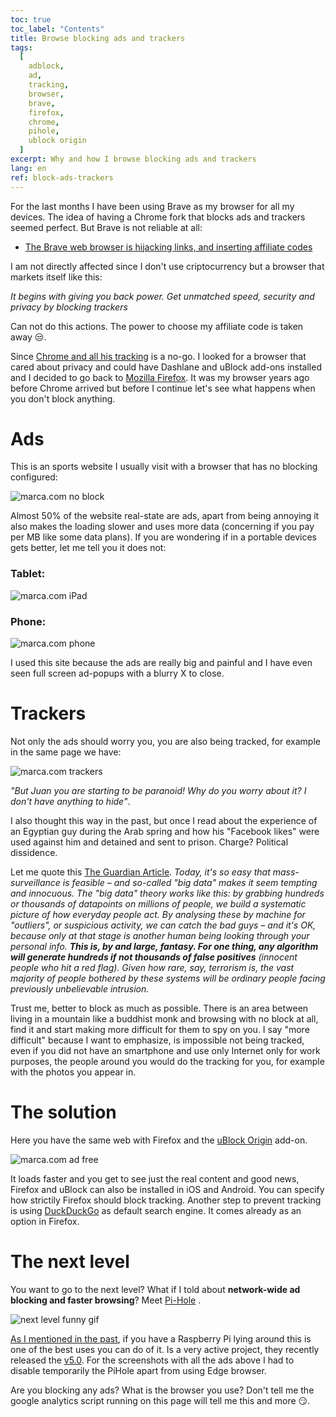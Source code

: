 ```yaml
---
toc: true
toc_label: "Contents"
title: Browse blocking ads and trackers
tags:
  [
    adblock,
    ad,
    tracking,
    browser,
    brave,
    firefox,
    chrome,
    pihole,
    ublock origin
  ]
excerpt: Why and how I browse blocking ads and trackers
lang: en
ref: block-ads-trackers
---
```


For the last months I have been using Brave as my browser for all my devices. The idea of having a Chrome fork that blocks ads and trackers seemed perfect. But Brave is not reliable at all:
- [The Brave web browser is hijacking links, and inserting affiliate codes](https://davidgerard.co.uk/blockchain/2020/06/06/the-brave-web-browser-is-hijacking-links-and-inserting-affiliate-codes/)

I am not directly affected since I don't use criptocurrency but a browser that markets itself like this: 

*It begins with giving you back power. Get unmatched speed, security and privacy by blocking trackers* 

Can not do this actions. The power to choose my affiliate code is taken away :unamused:.

Since [Chrome and all his tracking](https://clark.com/technology/google-chrome-do-not-track/) is a no-go. I looked for a browser that cared about privacy and could have Dashlane and uBlock add-ons installed and I decided to go back to [Mozilla Firefox](https://www.mozilla.org/es-ES/firefox). It was my browser years ago before Chrome arrived but before I continue let's see what happens when you don't block anything. 

# Ads

This is an sports website I usually visit with a browser that has no blocking configured:

![marca.com no block](/images/marca_browser.png)

Almost 50% of the website real-state are ads, apart from being annoying it also makes the loading slower and uses more data (concerning if you pay per MB like some data plans). If you are wondering if in a portable devices gets better, let me tell you it does not:

### Tablet:

![marca.com iPad](/images/marca_ipad.png)

### Phone:

![marca.com phone](/images/marca_phone.png)

I used this site because the ads are really big and painful and I have even seen full screen ad-popups with a blurry X to close.

# Trackers

Not only the ads should worry you, you are also being tracked, for example in the same page we have:

![marca.com trackers](/images/trackers.png)

*"But Juan you are starting to be paranoid! Why do you worry about it? I don't have anything to hide"*. 

I also thought this way in the past, but once I read about the experience of an Egyptian guy during the Arab spring and how his "Facebook likes" were used against him and detained and sent to prison. Charge? Political dissidence. 

Let me quote this [The Guardian Article](https://www.theguardian.com/commentisfree/2013/feb/11/riot-software-tracked-online-social-networks). *Today, it's so easy that mass-surveillance is feasible – and so-called "big data" makes it seem tempting and innocuous.
The "big data" theory works like this: by grabbing hundreds or thousands of datapoints on millions of people, we build a systematic picture of how everyday people act. By analysing these by machine for "outliers", or suspicious activity, we can catch the bad guys – and it's OK, because only at that stage is another human being looking through your personal info.
**This is, by and large, fantasy. For one thing, any algorithm will generate hundreds if not thousands of false positives** (innocent people who hit a red flag). Given how rare, say, terrorism is, the vast majority of people bothered by these systems will be ordinary people facing previously unbelievable intrusion.*

Trust me, better to block as much as possible. There is an area between living in a mountain like a buddhist monk and browsing with no block at all, find it and start making more difficult for them to spy on you. I say "more difficult" because I want to emphasize, is impossible not being tracked, even if you did not have an smartphone and use only Internet only for work purposes, the people around you would do the tracking for you, for example with the photos you appear in.

# The solution

Here you have the same web with Firefox and the [uBlock Origin](https://addons.mozilla.org/en-US/firefox/addon/ublock-origin/) add-on.

![marca.com ad free](/images/marca_adfree.png)

It loads faster and you get to see just the real content and good news, Firefox and uBlock can also be installed in iOS and Android. You can specify how strictily Firefox should block tracking. Another step to prevent tracking is using [DuckDuckGo](https://duckduckgo.com/) as default search engine. It comes already as an option in Firefox.

# The next level

You want to go to the next level? What if I told about **network-wide ad blocking and faster browsing**? Meet [Pi-Hole](https://pi-hole.net/) .

![next level funny gif](https://media.giphy.com/media/f9Rrghj6TDckb5nZZR/giphy.gif)

[As I mentioned in the past](https://juan.pallares.me/raspberry-pi-hole-vpn/), if you have a Raspberry Pi lying around this is one of the best uses you can do of it. Is a very active project, they recently released the [v5.0](https://pi-hole.net/2020/05/10/pi-hole-v5-0-is-here/). For the screenshots with all the ads above I had to disable temporarily the PiHole apart from using Edge browser.

Are you blocking any ads? What is the browser you use? Don't tell me the google analytics script running on this page will tell me this and more :smirk:.
